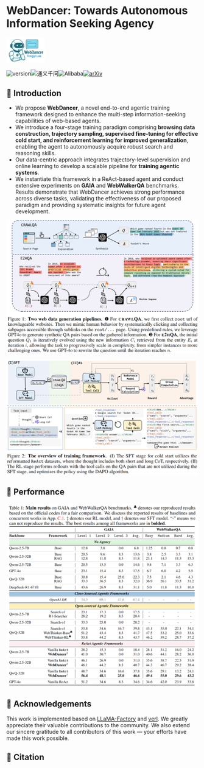# WebDancer: Towards Autonomous Information Seeking Agency

<img src="./assets/logo.png" alt="version" style="zoom:10%;" />

![version](https://img.shields.io/badge/version-1.0.0-blue)![通义千问](https://img.shields.io/badge/Qwen-通义千问-blueviolet)![Alibaba](https://img.shields.io/badge/Alibaba-%E9%98%BF%E9%87%8C%E5%B7%B4%E5%B7%B4-orange)<a href="https://arxiv.org/abs/0000.00000">![arXiv](https://img.shields.io/badge/arXiv-0000.00000-b31b1b)</a>

## 🕺 Introduction

- We propose **WebDancer**, a novel end-to-end agentic training framework designed to enhance the multi-step information-seeking capabilities of web-based agents.
- We introduce a four-stage training paradigm comprising **browsing data construction, trajectory sampling, supervised fine-tuning for effective cold start, and reinforcement learning for improved generalization**, enabling the agent to autonomously acquire robust search and reasoning skills.
- Our data-centric approach integrates trajectory-level supervision and online learning to develop a scalable pipeline for **training agentic systems**.
- We instantiate this framework in a ReAct-based agent and conduct extensive experiments on **GAIA** and **WebWalkerQA** benchmarks. Results demonstrate that WebDancer achieves strong performance across diverse tasks, validating the effectiveness of our proposed paradigm and providing systematic insights for future agent development.

![image-20250528151156500](./assets/data_construction.png)

![image-20250528151229159](./assets/framework.png)

## 🚀 Performance

![image-20250528151243303](./assets/performance.png)

## 🤩 Acknowledgements

This work is implemented based on [LLaMA-Factory](https://github.com/hiyouga/LLaMA-Factory) and [verl](https://github.com/volcengine/verl). We greatly appreciate their valuable contributions to the community. We also extend our sincere gratitude to all contributors of this work — your efforts have made this work possible.

## 📑 Citation